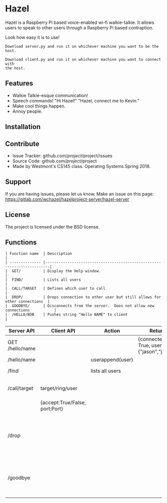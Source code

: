 
Hazel
========

Hazel is a Raspberry Pi based voice-enabled wi-fi walkie-talkie.  It allows users to speak to other
users through a Raspberry Pi based contraption.

Look how easy it is to use!

    Download server.py and run it on whichever machine you want to be the host.

    Download client.py and run it on whichever machine you want to connect with
    the host.


Features
--------

- Walkie Talkie-esque communication!
- Speech commands!  "Hi Hazel!"  "Hazel, connect me to Kevin."
- Make cool things happen.
- Annoy people.

Installation
------------



Contribute
----------

- Issue Tracker: github.com/$project/$project/issues
- Source Code: github.com/$project/$project
- Made by Westmont's CS145 class.  Operating Systems Spring 2018.

Support
-------

If you are having issues, please let us know.
Make an issue on this page: https://gitlab.com/wchazel/hazelproject-server/hazel-server

License
-------

The project is licensed under the BSD license.


Functions
---------

    | Function name  | Description                                                            |
    | -------------- |------------------------------------------------------------------------|
    |  GET/          | Display the help window.                                               |
    |  FIND/         | Lists all users                                                        |
    |  CALL/TARGET   | Defines which user to call                                             |
    |  DROP/         | Drops connection to other user but still allows for other connections  |
    |  GOODBYE/      | Disconnects from the server.  Does not allow new connections           |
    |  /HELLO/BOB    | Pushes string "Hello NAME" to client                                   |

| Server API          |    Client API                        |   Action                             |  Return                                      | Description                                                             |
|---------------------|--------------------------------------|--------------------------------------|----------------------------------------------|-------------------------------------------------------------------------|
|  GET /hello/name    |                                      |                                      | {connected True, users:{"jason","john"}}     | Display the help window                                                 |
|  /hello/name        |                                      | userappend(user)                     |                                              |                                                                         |
|  /find              |                                      | lists all users                      |                                              | Lists all users                                                         |
|  /call/target       | target/ring/user                     |                                      |                                              | Defines which user to call                                              |
|                     | {accept:True/False, port:Port}       |                                      |                                              |                                                                         |
|  /drop              |                                      |                                      |                                              | Drops connection to other user but still allows for other connections   |
|  /goodbye           |                                      |                                      |                                              | Disconnects from the server.  Does not allow new connections            |


